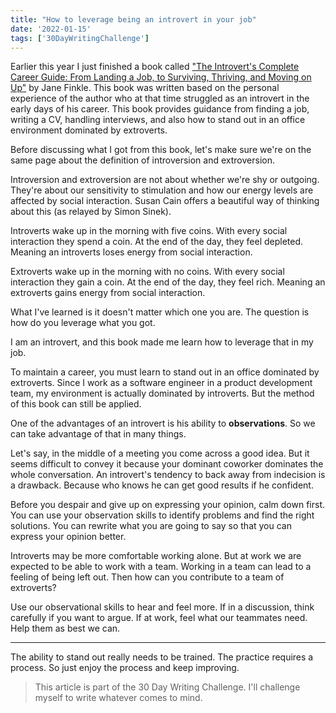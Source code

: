 ```yaml
---
title: "How to leverage being an introvert in your job"
date: '2022-01-15'
tags: ['30DayWritingChallenge']
---
```


Earlier this year I just finished a book called ["The Introvert's Complete Career Guide: From Landing a Job, to Surviving, Thriving, and Moving on Up"](https://www.goodreads.com/book/show/40175457-the-introvert-s-complete-career-guide) by Jane Finkle. This book was written based on the personal experience of the author who at that time struggled as an introvert in the early days of his career. This book provides guidance from finding a job, writing a CV, handling interviews, and also how to stand out in an office environment dominated by extroverts.

Before discussing what I got from this book, let's make sure we're on the same page about the definition of introversion and extroversion.

Introversion and extroversion are not about whether we're shy or outgoing. They're about our sensitivity to stimulation and how our energy levels are affected by social interaction. Susan Cain offers a beautiful way of thinking about this (as relayed by Simon Sinek).

Introverts wake up in the morning with five coins. With every social interaction they spend a coin. At the end of the day, they feel depleted. Meaning an introverts loses energy from social interaction.

Extroverts wake up in the morning with no coins. With every social interaction they gain a coin. At the end of the day, they feel rich. Meaning an extroverts gains energy from social interaction.

What I've learned is it doesn't matter which one you are. The question is how do you leverage what you got.

I am an introvert, and this book made me learn how to leverage that in my job.

To maintain a career, you must learn to stand out in an office dominated by extroverts. Since I work as a software engineer in a product development team, my environment is actually dominated by introverts. But the method of this book can still be applied.

One of the advantages of an introvert is his ability to **observations**. So we can take advantage of that in many things.

Let's say, in the middle of a meeting you come across a good idea. But it seems difficult to convey it because your dominant coworker dominates the whole conversation. An introvert's tendency to back away from indecision is a drawback. Because who knows he can get good results if he confident.

Before you despair and give up on expressing your opinion, calm down first. You can use your observation skills to identify problems and find the right solutions. You can rewrite what you are going to say so that you can express your opinion better.

Introverts may be more comfortable working alone. But at work we are expected to be able to work with a team. Working in a team can lead to a feeling of being left out. Then how can you contribute to a team of extroverts?

Use our observational skills to hear and feel more. If in a discussion, think carefully if you want to argue. If at work, feel what our teammates need. Help them as best we can.

---

The ability to stand out really needs to be trained. The practice requires a process. So just enjoy the process and keep improving.

> This article is part of the 30 Day Writing Challenge. I'll challenge myself to write whatever comes to mind.
